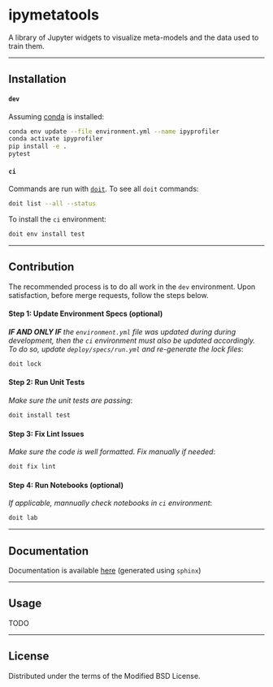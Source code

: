 # ipymetatools

A library of Jupyter widgets to visualize meta-models and the data used to train them. 


--- 
## Installation

#### `dev`
Assuming [conda](https://conda.org/) is installed:

```bash
conda env update --file environment.yml --name ipyprofiler
conda activate ipyprofiler
pip install -e . 
pytest
```

#### `ci`

Commands are run with [`doit`](https://pydoit.org/). To see all `doit` commands:

```bash
doit list --all --status
```

To install the `ci` environment: 

```bash
doit env install test
```

---
## Contribution

The recommended process is to do all work in the `dev` environment. 
Upon satisfaction, before merge requests, follow the steps below.  

#### Step 1: Update Environment Specs (optional)

_**IF AND ONLY IF** the `environment.yml` file was updated during during development, then the `ci` environment must also be updated accordingly. To do so, update `deploy/specs/run.yml` and re-generate the lock files_: 
 
```bash
doit lock
```

#### Step 2: Run Unit Tests

_Make sure the unit tests are passing_: 

```bash
doit install test
```

#### Step 3: Fix Lint Issues 

_Make sure the code is well formatted. Fix manually if needed_: 

```bash
doit fix lint
```

#### Step 4: Run Notebooks (optional) 

_If applicable, mannually check notebooks in `ci` environment_: 

```bash
doit lab
```

--- 
## Documentation 

Documentation is available [here](TODO) (generated using `sphinx`)

--- 
## Usage
TODO

--- 
## License
Distributed under the terms of the Modified BSD License.
